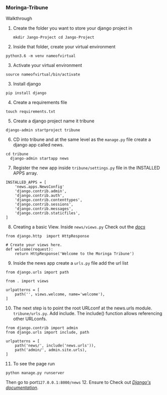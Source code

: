 ### Moringa-Tribune
Walkthrough
1. Create the folder you want to store your django project in 
   ```
   mkdir Jango-Project cd Jango-Project
   ```
2. Inside that folder, create your virtual environment
```
python3.6 -m venv nameofvirtual
```
3. Activate your virtual environment
```
source nameofvirtual/bin/activate
```
3. Install django
```
pip install django
```
4. Create a requirements file
```
touch requirements.txt
```
5. Create a django project name it tribune
```
django-admin startproject tribune
```
6. CD into tribune and at the same level as the  ````manage.py```` file create a django app called news.
```
cd tribune 
  django-admin startapp news
```
7. Register the new app inside ````tribune/settings.py```` file in the INSTALLED APPS array. 
```
INSTALLED_APPS = [
    'news.apps.NewsConfig'
    'django.contrib.admin',
    'django.contrib.auth',
    'django.contrib.contenttypes',
    'django.contrib.sessions',
    'django.contrib.messages',
    'django.contrib.staticfiles',
]
```
8. Creating a basic View. Inside ````news/views.py```` Check out the *[docs](https://docs.djangoproject.com/en/3.0/intro/tutorial01/#write-your-first-view)* 
```
from django.http  import HttpResponse

# Create your views here.
def welcome(request):
    return HttpResponse('Welcome to the Moringa Tribune')
```   
9. Inside the news app create a ```urls.py``` file add the url list
```
from django.urls import path

from . import views

urlpatterns = [
    path('', views.welcome, name='welcome'),
]
```
10. The next step is to point the root URLconf at the news.urls module. ````tribune/urls.py````. Add include. The include() function allows referencing other URLconfs.
```
from django.contrib import admin
from django.urls import include, path

urlpatterns = [
    path('news/', include('news.urls')),
    path('admin/', admin.site.urls),
]
```

11. To see the page run 
```
python manage.py runserver
```
Then go to port```127.0.0.1:8000/news```
12. Ensure to Check out *[Django's documentation](https://docs.djangoproject.com/en/3.0/intro/tutorial01/)*.
